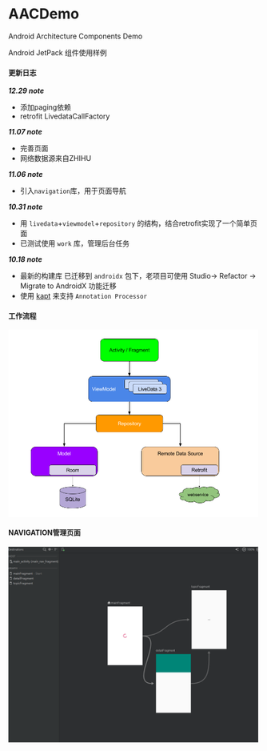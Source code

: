 # AACDemo
Android Architecture Components Demo 

Android JetPack 组件使用样例


#### 更新日志 ####

***12.29 note***

* 添加paging依赖
* retrofit LivedataCallFactory

***11.07 note***
  
* 完善页面
* 网络数据源来自ZHIHU

***11.06 note***
  
* 引入`navigation`库，用于页面导航

***10.31 note***
  
* 用 `livedata`+`viewmodel`+`repository` 的结构，结合retrofit实现了一个简单页面
* 已测试使用 `work` 库，管理后台任务

***10.18 note***
  
* 最新的构建库 已迁移到 `androidx` 包下，老项目可使用 Studio-> Refactor -> Migrate to AndroidX 功能迁移
* 使用 [kapt](http://kotlinlang.org/docs/reference/kapt.html) 来支持 `Annotation Processor`


#### 工作流程 ####
<img src="art/final-architecture.png" width="500" hegiht="313" align=center />

#### NAVIGATION管理页面 ####
<img src="art/navigation.png" width="500" hegiht="313" align=center />
